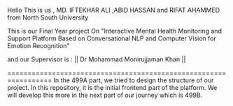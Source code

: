 Hello
This is us , MD. IFTEKHAR ALI ,ABID HASSAN and RIFAT AHAMMED from North South University

This is our Final Year project On "Interactive Mental Health Monitoring and Support Platform Based on Conversational NLP and Computer Vision for Emotion Recognition" 

and our Supervisor is : || Dr Mohammad Monirujjaman Khan ||
                      
=================================================================
In the 499A part, we tried to design the structure of our project.
In this repository, it is the initial frontend part of the platform.
We will develop this more in the next part of our journey which is 499B.